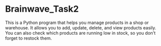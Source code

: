 # Brainwave_Task2
This is a Python program that helps you manage products in a shop or warehouse. It allows you to add, update, delete, and view products easily. You can also check which products are running low in stock, so you don’t forget to restock them.
